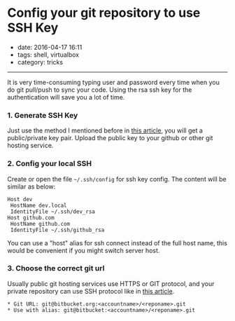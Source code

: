 # Config your git repository to use SSH Key

- date: 2016-04-17 16:11
- tags: shell, virtualbox
- category: tricks

----------------------------

It is very time-consuming typing user and password every time when you do git pull/push to sync your code. Using the rsa ssh key for the authentication will save you a lot of time.

### 1. Generate SSH Key

Just use the method I mentioned before in [this article](/2014/01/ssh-key-based-auth-server.html#toc_1), you will get a public/private key pair. Upload the public key to your github or other git hosting service.

### 2. Config your local SSH

Create or open the file `~/.ssh/config` for ssh key config. The content will be similar as below:

```
Host dev
 HostName dev.local
 IdentityFile ~/.ssh/dev_rsa
Host github.com
 HostName github.com
 IdentityFile ~/.ssh/github_rsa
```

You can use a "host" alias for ssh connect instead of the full host name, this would be convenient if you might switch server host.


### 3. Choose the correct git url

Usually public git hosting services use HTTPS or GIT protocol, and your private repository can use SSH protocol like in [this article](/2014/10/common-git-commands.html#toc_3).


    * Git URL: git@bitbucket.org:<accountname>/<reponame>.git  
    * Use with alias: git@bitbucket:<accountname>/<reponame>.git


